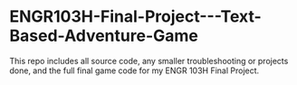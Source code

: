 # ENGR103H-Final-Project---Text-Based-Adventure-Game
This repo includes all source code, any smaller troubleshooting or projects done, and the full final game code for my ENGR 103H Final Project. 

